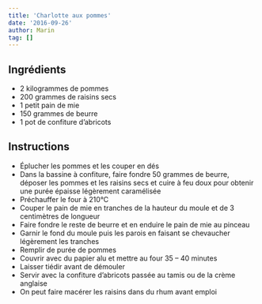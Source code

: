 ```yaml
---
title: 'Charlotte aux pommes'
date: '2016-09-26'
author: Marin
tag: []
---
```

## Ingrédients
- 2 kilogrammes de pommes
- 200 grammes de raisins secs
- 1 petit pain de mie
- 150 grammes de beurre
- 1 pot de confiture d’abricots

## Instructions
- Éplucher les pommes et les couper en dés
- Dans la bassine à confiture, faire fondre 50 grammes de beurre, déposer les pommes et les raisins secs et cuire à feu doux pour obtenir une purée épaisse légèrement caramélisée
- Préchauffer le four à 210°C
- Couper le pain de mie en tranches de la hauteur du moule et de 3 centimètres de longueur
- Faire fondre le reste de beurre et en enduire le pain de mie au pinceau
- Garnir le fond du moule puis les parois en faisant se chevaucher légèrement les tranches
- Remplir de purée de pommes
- Couvrir avec du papier alu et mettre au four 35 – 40 minutes
- Laisser tiédir avant de démouler
- Servir avec la confiture d’abricots passée au tamis ou de la crème anglaise
- On peut faire macérer les raisins dans du rhum avant emploi

